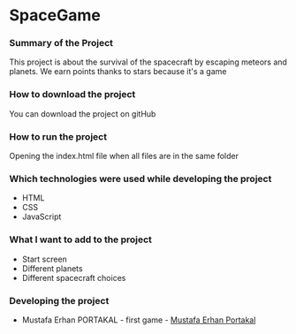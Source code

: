 # SpaceGame
### Summary of the Project
This project is about the survival of the spacecraft by escaping meteors and planets. We earn points thanks to stars because it's a game
### How to download the project
You can download the project on gitHub
### How to run the project
Opening the index.html file when all files are in the same folder
### Which technologies were used while developing the project
* HTML
* CSS
* JavaScript
### What I want to add to the project
* Start screen
* Different planets
* Different spacecraft choices
### Developing the project
* Mustafa Erhan PORTAKAL - first game - [Mustafa Erhan Portakal](https://github.com/MustafaEP)
